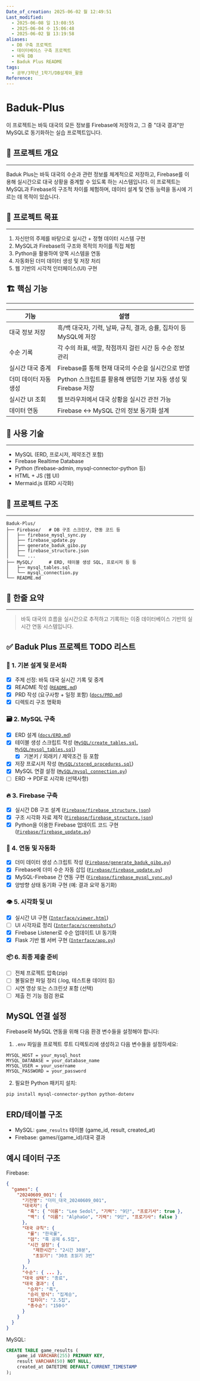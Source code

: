 ```yaml
---
Date_of_creation: 2025-06-02 월 12:49:51
Last_modified:
  - 2025-06-08 일 13:08:55
  - 2025-06-04 수 15:06:48
  - 2025-06-02 월 13:19:58
aliases:
  - DB 구축 프로젝트
  - 데이터베이스 구축 프로젝트
  - 바둑 DB
  - Baduk Plus README
tags:
  - 공부/3학년_1학기/DB설계와_활용
Reference: 
---
```

# Baduk-Plus

이 프로젝트는 바둑 대국의 모든 정보를 Firebase에 저장하고, 그 중 "대국 결과"만 MySQL로 동기화하는 실습 프로젝트입니다.

## 📘 프로젝트 개요
---
Baduk Plus는 바둑 대국의 수순과 관련 정보를 체계적으로 저장하고, Firebase를 이용해 실시간으로 대국 상황을 중계할 수 있도록 하는 시스템입니다.
이 프로젝트는 MySQL과 Firebase의 구조적 차이를 체험하며, 데이터 설계 및 연동 능력을 동시에 기르는 데 목적이 있습니다.

## 🧠 프로젝트 목표
---
1. 자신만의 주제를 바탕으로 실시간 + 정형 데이터 시스템 구현
2. MySQL과 Firebase의 구조와 목적의 차이를 직접 체험
3. Python을 활용하여 양쪽 시스템을 연동
4. 자동화된 더미 데이터 생성 및 저장 처리
5. 웹 기반의 시각적 인터페이스(UI) 구현

## 🏗️ 핵심 기능
---

| 기능                    | 설명                                                                 |
|-------------------------|----------------------------------------------------------------------|
| 대국 정보 저장          | 흑/백 대국자, 기력, 날짜, 규칙, 결과, 승률, 집차이 등 MySQL에 저장 |
| 수순 기록               | 각 수의 좌표, 색깔, 착점까지 걸린 시간 등 수순 정보 관리            |
| 실시간 대국 중계        | Firebase를 통해 현재 대국의 수순을 실시간으로 반영                  |
| 더미 데이터 자동 생성   | Python 스크립트를 활용해 랜덤한 기보 자동 생성 및 Firebase 저장     |
| 실시간 UI 조회          | 웹 브라우저에서 대국 상황을 실시간 관전 가능                        |
| 데이터 연동             | Firebase ↔ MySQL 간의 정보 동기화 설계                              |

## 🔧 사용 기술
---
- MySQL (ERD, 프로시저, 제약조건 포함)
- Firebase Realtime Database
- Python (firebase-admin, mysql-connector-python 등)
- HTML + JS (웹 UI)
- Mermaid.js (ERD 시각화)

## 📁 프로젝트 구조
---
```
Baduk-Plus/
├── Firebase/   # DB 구조 스크린샷, 연동 코드 등
│   ├── firebase_mysql_sync.py
│   ├── firebase_update.py
│   ├── generate_baduk_gibo.py
│   ├── firebase_structure.json
│   └── ...
├── MySQL/      # ERD, 테이블 생성 SQL, 프로시저 등 등
│   ├── mysql_tables.sql
│   └── mysql_connection.py
└── README.md
```

## 💬 한줄 요약
---
> 바둑 대국의 흐름을 실시간으로 추적하고 기록하는 이중 데이터베이스 기반의 실시간 연동 시스템입니다.

## ✅ Baduk Plus 프로젝트 TODO 리스트

### 🧩 1. 기본 설계 및 문서화
- [x] 주제 선정: 바둑 대국 실시간 기록 및 중계
- [x] README 작성 ([`README.md`](https://github.com/imsang27/Baduk-Plus/blob/main/README.md))
- [x] PRD 작성 (요구사항 + 일정 포함) ([`docs/PRD.md`](https://github.com/imsang27/Baduk-Plus/blob/main/docs/PRD.md))
- [x] 디렉토리 구조 명확화

### 🗃️ 2. MySQL 구축
- [x] ERD 설계 ([`docs/ERD.md`](https://github.com/imsang27/Baduk-Plus/blob/main/docs/ERD.md))
- [x] 테이블 생성 스크립트 작성 ([`MySQL/create_tables.sql`](https://github.com/imsang27/Baduk-Plus/blob/main/MySQL/create_tables.sql), [`MySQL/mysql_tables.sql`](https://github.com/imsang27/Baduk-Plus/blob/main/MySQL/mysql_tables.sql))
	- [x] 기본키 / 외래키 / 제약조건 등 포함
- [x] 저장 프로시저 작성 ([`MySQL/stored_procedures.sql`](https://github.com/imsang27/Baduk-Plus/blob/main/MySQL/stored_procedures.sql))
- [x] MySQL 연결 설정 ([`MySQL/mysql_connection.py`](https://github.com/imsang27/Baduk-Plus/blob/main/MySQL/mysql_connection.py))
- [ ] ERD → PDF로 시각화 (선택사항)

### 🔥 3. Firebase 구축
- [x] 실시간 DB 구조 설계 ([`Firebase/firebase_structure.json`](https://github.com/imsang27/Baduk-Plus/blob/main/Firebase/firebase_structure.json))
- [x] 구조 시각화 자료 제작 ([`Firebase/firebase_structure.json`](https://github.com/imsang27/Baduk-Plus/blob/main/Firebase/firebase_structure.json))
- [x] Python을 이용한 Firebase 업데이트 코드 구현 ([`Firebase/firebase_update.py`](https://github.com/imsang27/Baduk-Plus/blob/main/Firebase/firebase_update.py))

### 🔄 4. 연동 및 자동화
- [x] 더미 데이터 생성 스크립트 작성 ([`Firebase/generate_baduk_gibo.py`](https://github.com/imsang27/Baduk-Plus/blob/main/Firebase/generate_baduk_gibo.py))
- [x] Firebase에 더미 수순 자동 삽입 ([`Firebase/firebase_update.py`](https://github.com/imsang27/Baduk-Plus/blob/main/Firebase/firebase_update.py))
- [x] MySQL-Firebase 간 연동 구현 ([`Firebase/firebase_mysql_sync.py`](https://github.com/imsang27/Baduk-Plus/blob/main/Firebase/firebase_mysql_sync.py))
- [x] 양방향 상태 동기화 구현 (예: 결과 요약 동기화)

### 👁️ 5. 시각화 및 UI
- [x] 실시간 UI 구현 ([`Interface/viewer.html`](https://github.com/imsang27/Baduk-Plus/blob/main/Interface/viewer.html))
- [ ] UI 시각자료 정리 ([`Interface/screenshots/`](https://github.com/imsang27/Baduk-Plus/tree/main/Interface/screenshots))
- [x] Firebase Listener로 수순 업데이트 UI 동기화
- [x] Flask 기반 웹 서버 구현 ([`Interface/app.py`](https://github.com/imsang27/Baduk-Plus/blob/main/Interface/app.py))

### 📦 6. 최종 제출 준비
- [ ] 전체 프로젝트 압축(zip)
- [ ] 불필요한 파일 정리 (.log, 테스트용 데이터 등)
- [ ] 시연 영상 또는 스크린샷 포함 (선택)
- [ ] 제출 전 기능 점검 완료

## MySQL 연결 설정

Firebase와 MySQL 연동을 위해 다음 환경 변수들을 설정해야 합니다:

1. `.env` 파일을 프로젝트 루트 디렉토리에 생성하고 다음 변수들을 설정하세요:

```
MYSQL_HOST = your_mysql_host
MYSQL_DATABASE = your_database_name
MYSQL_USER = your_username
MYSQL_PASSWORD = your_password
```

2. 필요한 Python 패키지 설치:
```bash
pip install mysql-connector-python python-dotenv
```

## ERD/테이블 구조

- MySQL: `game_results` 테이블 (game_id, result, created_at)
- Firebase: games/{game_id}/대국 결과

## 예시 데이터 구조

Firebase:
```json
{
  "games": {
    "20240609_001": {
      "기전명": "더미_대국_20240609_001",
      "대국자": {
        "흑": { "이름": "Lee Sedol", "기력": "9단", "프로기사": true },
        "백": { "이름": "AlphaGo", "기력": "9단", "프로기사": false }
      },
      "대국 규칙": {
        "룰": "한국룰",
        "덤": "흑 공제 6.5집",
        "시간 설정": {
          "제한시간": "2시간 30분",
          "초읽기": "30초 초읽기 3번"
        }
      },
      "수순": { ... },
      "대국 상태": "종료",
      "대국 결과": {
        "승자": "흑",
        "승리_방식": "집계승",
        "집차이": "2.5집",
        "총수순": "150수"
      }
    }
  }
}
```

MySQL:
```sql
CREATE TABLE game_results (
    game_id VARCHAR(255) PRIMARY KEY,
    result VARCHAR(50) NOT NULL,
    created_at DATETIME DEFAULT CURRENT_TIMESTAMP
);
```

